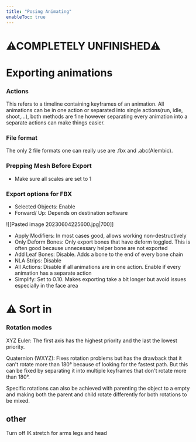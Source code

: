 ```yaml
---
title: "Posing Animating"
enableToc: true
---
```


# ⚠COMPLETELY UNFINISHED⚠

# Exporting animations
### Actions
This refers to a timeline containing keyframes of an animation. All animations can be in one action or separated into single actions(run, idle, shoot,...), both methods are fine however separating every animation into a separate actions can make things easier.

### File format
The only 2 file formats one can really use are .fbx and .abc(Alembic). 

### Prepping Mesh Before Export
- Make sure all scales are set to 1

### Export options for FBX
- Selected Objects: Enable
- Forward/ Up: Depends on destination software

![[Pasted image 20230604225600.jpg|700]]

- Apply Modifiers: In most cases good, allows working non-destructively
- Only Deform Bones: Only export bones that have deform toggled. This is often good because unnecessary helper bone are not exported
- Add Leaf Bones: Disable. Adds a bone to the end of every bone chain
- NLA Strips: Disable
- All Actions: Disable if all animations are in one action. Enable if every animation has a separate action
- Simplify: Set to 0.10. Makes exporting take a bit longer but avoid issues especially in the face area

# ⚠ Sort in

### Rotation modes
XYZ Euler: The first axis has the highest priority and the last the lowest priority.

Quaternion (WXYZ): Fixes rotation problems but has the drawback that it can't rotate more than 180° because of looking for the fastest path. But this can be fixed by separating it into multiple keyframes that don't rotate more than 180°.


Specific rotations can also be achieved with parenting the object to a empty and making both the parent and child rotate differently for both rotations to be mixed.


## other

Turn off IK stretch for arms legs and head

